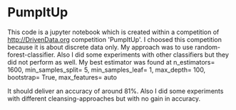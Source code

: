# PumpItUp
This code is a jupyter notebook which is created within a competition of http://DrivenData.org competition 'PumpItUp'.
I choosed this competition because it is about discrete data only.
My approach was to use random-forest-classifier. Also I did some experiments with other classifiers but they did not perform as well. 
My best estimator was found at 
n_estimators= 1600,
min_samples_split= 5,
min_samples_leaf= 1,
max_depth= 100,
bootstrap= True,
max_features= auto

It should deliver an accuracy of around 81%. Also I did some experiments with different cleansing-approaches but with no gain in accuracy.